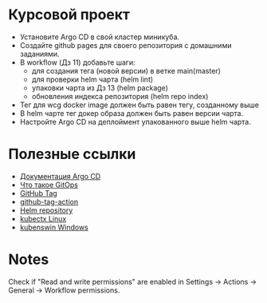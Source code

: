 # Курсовой проект

- Установите Argo CD в свой кластер миникуба.
- Создайте github pages для своего репозитория с домашними заданиями.
- В workflow (Дз 11) добавьте шаги: 
  - для создания тега (новой версии) в ветке main(master)
  - для проверки helm чарта (helm lint)
  - упаковки чарта из Дз 13 (helm package)
  - обновления индекса репозитория (helm repo index)
- Тег для wcg docker image должен быть равен тегу, созданному выше
- В helm чарте тег докер образа должен быть равен версии чарта.
- Настройте Argo CD на деплоймент упакованного выше helm чарта.


# Полезные ссылки

- [Документация Argo CD](https://argo-cd.readthedocs.io/en/stable/)
- [Что такое GitOps](https://habr.com/ru/companies/oleg-bunin/articles/690544/)
- [GitHub Tag](https://github.com/marketplace/actions/github-tag)
- [github-tag-action](https://github.com/anothrNick/github-tag-action)
- [Helm repository](https://helm.sh/docs/topics/chart_repository/)
- [kubectx Linux](https://github.com/ahmetb/kubectx)
- [kubenswin Windows](https://github.com/thomasliddledba/kubenswin)


# Notes

Check if "Read and write permissions" are enabled in Settings -> Actions -> General -> Workflow permissions.

